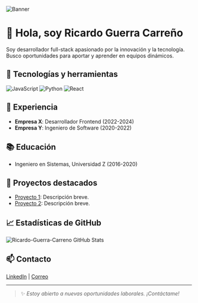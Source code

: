 ![Banner](https://yourdomain.com/banner.png)

# 👋 Hola, soy Ricardo Guerra Carreño

Soy desarrollador full-stack apasionado por la innovación y la tecnología. Busco oportunidades para aportar y aprender en equipos dinámicos.

## 🚀 Tecnologías y herramientas
![JavaScript](https://img.shields.io/badge/-JavaScript-F7DF1E?style=flat&logo=JavaScript&logoColor=white)
![Python](https://img.shields.io/badge/-Python-3776AB?style=flat&logo=python&logoColor=white)
![React](https://img.shields.io/badge/-React-61DAFB?style=flat&logo=react&logoColor=white)
<!-- Agrega más según tu stack -->

## 💼 Experiencia
- **Empresa X**: Desarrollador Frontend (2022-2024)
- **Empresa Y**: Ingeniero de Software (2020-2022)

## 📚 Educación
- Ingeniero en Sistemas, Universidad Z (2016-2020)

## 🌟 Proyectos destacados
- [Proyecto 1](https://github.com/Ricardo-Guerra-Carreno/proyecto1): Descripción breve.
- [Proyecto 2](https://github.com/Ricardo-Guerra-Carreno/proyecto2): Descripción breve.

## 📈 Estadísticas de GitHub
![Ricardo-Guerra-Carreno GitHub Stats](https://github-readme-stats.vercel.app/api?username=Ricardo-Guerra-Carreno&show_icons=true&theme=radical)

## 📫 Contacto
[LinkedIn](https://www.linkedin.com/in/tuusuario/) | [Correo](mailto:tuemail@dominio.com)

---

> ✨ *Estoy abierto a nuevas oportunidades laborales. ¡Contáctame!*
